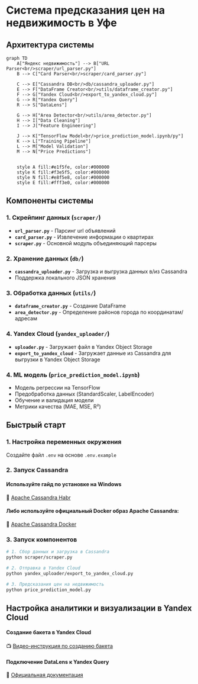 # Система предсказания цен на недвижимость в Уфе
## Архитектура системы

```mermaid
graph TD
    A["Яндекс недвижимость"] --> B["URL Parser<br/>scraper/url_parser.py"]
    B --> C["Card Parser<br/>scraper/card_parser.py"]
    
    C --> E["Cassandra DB<br/>db/cassandra_uploader.py"]
    E --> F["DataFrame Creator<br/>utils/dataframe_creator.py"]
    F --> G["Yandex Cloud<br/>export_to_yandex_cloud.py"]
    G --> R["Yandex Query"]
    R --> S["DataLens"]
    
    G --> H["Area Detector<br/>utils/area_detector.py"]
    H --> I["Data Cleaning"]
    I --> J["Feature Engineering"]
    
    J --> K["TensorFlow Model<br/>price_prediction_model.ipynb/py"]
    K --> L["Training Pipeline"]
    L --> M["Model Validation"]
    M --> N["Price Predictions"]

    
    style A fill:#e1f5fe, color:#000000
    style K fill:#f3e5f5, color:#000000
    style N fill:#e8f5e8, color:#000000
    style E fill:#fff3e0, color:#000000
```

## Компоненты системы

### 1. **Скрейпинг данных** (`scraper/`)
- **`url_parser.py`** - Парсинг url объявлений
- **`card_parser.py`** - Извлечение информации о квартирах
- **`scraper.py`** - Основной модуль объединяющий парсеры

### 2. **Хранение данных** (`db/`)
- **`cassandra_uploader.py`** - Загрузка и выгрузка данных в/из Cassandra
- Поддержка локального JSON хранения

### 3. **Обработка данных** (`utils/`)
- **`dataframe_creator.py`** - Создание DataFrame 
- **`area_detector.py`** - Определение районов города по координатам/адресам

### 4. **Yandex Cloud** (`yandex_uploader/`)
- **`uploader.py`** - Загружает файл в Yandex Object Storage
- **`export_to_yandex_cloud`** - Загружает данные из Cassandra для выгрузки в Yandex Object Storage

### 4. **ML модель** (`price_prediction_model.ipynb`)
- Модель регрессии на TensorFlow
- Предобработка данных (StandardScaler, LabelEncoder)
- Обучение и валидация модели
- Метрики качества (MAE, MSE, R²)

## Быстрый старт

### 1. Настройка переменных окружения
Создайте файл `.env` на основе `.env.example`

### 2. Запуск Cassandra 
#### Используйте гайд по установке на Windows  
📖 [Apache Cassandra Habr](https://habr.com/ru/articles/465151/)   
#### Либо используйте официальный Docker образ Apache Cassandra:  
🐳 [Apache Cassandra Docker](https://hub.docker.com/_/cassandra)

### 3. Запуск компонентов
```bash
# 1. Сбор данных и загрузка в Cassandra
python scraper/scraper.py

# 2. Отправка в Yandex Cloud
python yandex_uploader/export_to_yandex_cloud.py

# 3. Предсказания цен на недвижимость
python price_prediction_model.py
```

## Настройка аналитики и визуализации в Yandex Cloud

#### Создание бакета в Yandex Cloud
📺 [Видео-инструкция по созданию бакета](https://youtu.be/_d-EPZ-X_Qo?si=-DYmmiyEWNRvTeqX)

#### Подключение DataLens к Yandex Query
📖 [Официальная документация](https://yandex.cloud/ru/docs/tutorials/datalens/data-from-yandex-query-visualization)
